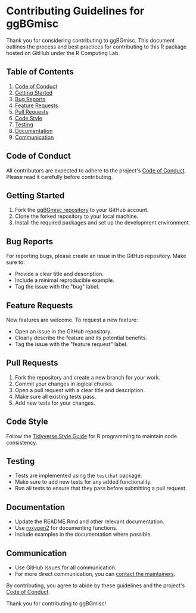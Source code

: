 # Contributing Guidelines for ggBGmisc

Thank you for considering contributing to ggBGmisc. This document outlines the process and best practices for contributing to this R package hosted on GitHub under the R Computing Lab.
## Table of Contents

1. [Code of Conduct](#code-of-conduct)
2. [Getting Started](#getting-started)
3. [Bug Reports](#bug-reports)
4. [Feature Requests](#feature-requests)
5. [Pull Requests](#pull-requests)
6. [Code Style](#code-style)
7. [Testing](#testing)
8. [Documentation](#documentation)
9. [Communication](#communication)

## Code of Conduct

All contributors are expected to adhere to the project's [Code of Conduct](https://github.com/R-Computing-Lab/ggBGmisc/blob/main/CODE_OF_CONDUCT.md). Please read it carefully before contributing.

## Getting Started

1. Fork the [ggBGmisc repository](https://github.com/R-Computing-Lab/ggBGmisc) to your GitHub account.
2. Clone the forked repository to your local machine.
3. Install the required packages and set up the development environment.

## Bug Reports

For reporting bugs, please create an issue in the GitHub repository. Make sure to:

- Provide a clear title and description.
- Include a minimal reproducible example.
- Tag the issue with the "bug" label.

## Feature Requests

New features are welcome. To request a new feature:

- Open an issue in the GitHub repository.
- Clearly describe the feature and its potential benefits.
- Tag the issue with the "feature request" label.

## Pull Requests

1. Fork the repository and create a new branch for your work.
2. Commit your changes in logical chunks.
3. Open a pull request with a clear title and description.
4. Make sure all existing tests pass.
5. Add new tests for your changes.

## Code Style

Follow the [Tidyverse Style Guide](https://style.tidyverse.org/) for R programming to maintain code consistency.

## Testing

- Tests are implemented using the `testthat` package.
- Make sure to add new tests for any added functionality.
- Run all tests to ensure that they pass before submitting a pull request.

## Documentation

- Update the README.Rmd and other relevant documentation.
- Use [roxygen2](https://cran.r-project.org/web/packages/roxygen2/index.html) for documenting functions.
- Include examples in the documentation where possible.

## Communication

- Use GitHub issues for all communication.
- For more direct communication, you can [contact the maintainers](mailto:garrissm@wfu.edu).

By contributing, you agree to abide by these guidelines and the project's [Code of Conduct](https://github.com/R-Computing-Lab/ggBGmisc/blob/main/CODE_OF_CONDUCT.md).

Thank you for contributing to ggBGmisc!
